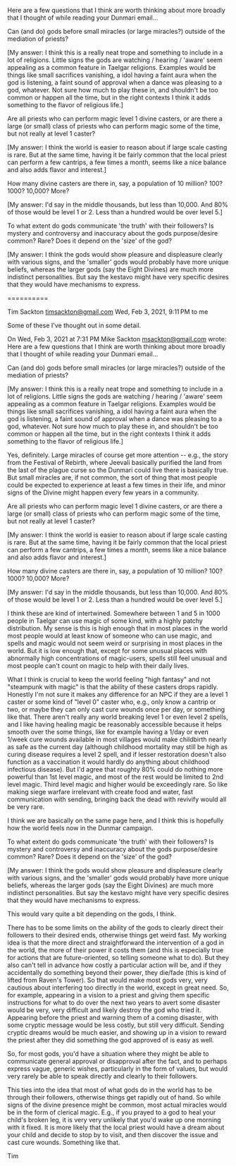 Here are a few questions that I think are worth thinking about more broadly that I thought of while reading your Dunmari email...

Can (and do) gods before small miracles (or large miracles?) outside of the mediation of priests?

[My answer: I think this is a really neat trope and something to include in a lot of religions. Little signs the gods are watching / hearing / 'aware' seem appealing as a common feature in Taelgar religions. Examples would be things like small sacrifices vanishing, a idol having a faint aura when the god is listening, a faint sound of approval when a dance was pleasing to a god, whatever. Not sure how much to play these in, and shouldn't be too common or happen all the time, but in the right contexts I think it adds something to the flavor of religious life.]

Are all priests who can perform magic level 1 divine casters, or are there a large (or small) class of priests who can perform magic some of the time, but not really at level 1 caster?

[My answer: I think the world is easier to reason about if large scale casting is rare. But at the same time, having it be fairly common that the local priest can perform a few cantrips, a few times a month, seems like a nice balance and also adds flavor and interest.]

How many divine casters are there in, say, a population of 10 million? 100? 1000? 10,000? More?

[My answer: I'd say in the middle thousands, but less than 10,000. And 80% of those would be level 1 or 2. Less than a hundred would be over level 5.]

To what extent do gods communicate 'the truth' with their followers? Is mystery and controversy and inaccuracy about the gods purpose/desire common? Rare? Does it depend on the 'size' of the god? 

[My answer: I think the gods would show pleasure and displeasure clearly with various signs, and the 'smaller' gods would probably have more unique beliefs, whereas the larger gods (say the Eight Divines) are much more indistinct personalities. But say the kestavo might have very specific desires that they would have mechanisms to express. 

==========



Tim Sackton <timsackton@gmail.com>
Wed, Feb 3, 2021, 9:11 PM
to me

Some of these I've thought out in some detail.

On Wed, Feb 3, 2021 at 7:31 PM Mike Sackton <msackton@gmail.com> wrote:
Here are a few questions that I think are worth thinking about more broadly that I thought of while reading your Dunmari email...

Can (and do) gods before small miracles (or large miracles?) outside of the mediation of priests?

[My answer: I think this is a really neat trope and something to include in a lot of religions. Little signs the gods are watching / hearing / 'aware' seem appealing as a common feature in Taelgar religions. Examples would be things like small sacrifices vanishing, a idol having a faint aura when the god is listening, a faint sound of approval when a dance was pleasing to a god, whatever. Not sure how much to play these in, and shouldn't be too common or happen all the time, but in the right contexts I think it adds something to the flavor of religious life.]

Yes, definitely. Large miracles of course get more attention -- e.g., the story from the Festival of Rebirth, where Jeevali basically purified the land from the last of the plague curse so the Dunmari could live there is basically true. But small miracles are, if not common, the sort of thing that most people could be expected to experience at least a few times in their life, and minor signs of the Divine might happen every few years in a community. 
 
Are all priests who can perform magic level 1 divine casters, or are there a large (or small) class of priests who can perform magic some of the time, but not really at level 1 caster?

[My answer: I think the world is easier to reason about if large scale casting is rare. But at the same time, having it be fairly common that the local priest can perform a few cantrips, a few times a month, seems like a nice balance and also adds flavor and interest.] 

How many divine casters are there in, say, a population of 10 million? 100? 1000? 10,000? More?

[My answer: I'd say in the middle thousands, but less than 10,000. And 80% of those would be level 1 or 2. Less than a hundred would be over level 5.]

I think these are kind of intertwined. Somewhere between 1 and 5 in 1000 people in Taelgar can use magic of some kind, with a highly patchy distribution. My sense is this is high enough that in most places in the world most people would at least know of someone who can use magic, and spells and magic would not seem weird or surprising in most places in the world. But it is low enough that, except for some unusual places with abnormally high concentrations of magic-users, spells still feel unusual and most people can't count on magic to help with their daily lives.

What I think is crucial to keep the world feeling "high fantasy" and not "steampunk with magic" is that the ability of these casters drops rapidly. Honestly I'm not sure it makes any difference for an NPC if they are a level 1 caster or some kind of "level 0" caster who, e.g., only know a cantrip or two, or maybe they can only cast cure wounds once per day, or something like that. There aren't really any world breaking level 1 or even level 2 spells, and I like having healing magic be reasonably accessible because it helps smooth over the some things, like for example having a 1/day or even 1/week cure wounds available in most villages would make childbirth nearly as safe as the current day (although childhood mortality may still be high as curing disease requires a level 2 spell, and if lesser restoration doesn't also function as a vaccination it would hardly do anything about childhood infectious disease). But I'd agree that roughty 80% could do nothing more powerful than 1st level magic, and most of the rest would be limited to 2nd level magic. Third level magic and higher would be exceedingly rare. So like making siege warfare irrelevant with create food and water, fast communication with sending, bringing back the dead with revivify would all be very rare.

I think we are basically on the same page here, and I think this is hopefully how the world feels now in the Dunmar campaign.
 

To what extent do gods communicate 'the truth' with their followers? Is mystery and controversy and inaccuracy about the gods purpose/desire common? Rare? Does it depend on the 'size' of the god? 

[My answer: I think the gods would show pleasure and displeasure clearly with various signs, and the 'smaller' gods would probably have more unique beliefs, whereas the larger gods (say the Eight Divines) are much more indistinct personalities. But say the kestavo might have very specific desires that they would have mechanisms to express. 

This would vary quite a bit depending on the gods, I think. 

There has to be some limits on the ability of the gods to clearly direct their followers to their desired ends, otherwise things get weird fast. My working idea is that the more direct and straightforward the intervention of a god in the world, the more of their power it costs them (and this is especially true for actions that are future-oriented, so telling someone what to do). But they also can't tell in advance how costly a particular action will be, and if they accidentally do something beyond their power, they die/fade (this is kind of lifted from Raven's Tower). So that would make most gods very, very cautious about interfering too directly in the world, except in great need. So, for example, appearing in a vision to a priest and giving them specific instructions for what to do over the next two years to avert some disaster would be very, very difficult and likely destroy the god who tried it. Appearing before the priest and warning them of a coming disaster, with some cryptic message would be less costly, but still very difficult. Sending cryptic dreams would be much easier, and showing up in a vision to reward the priest after they did something the god approved of is easy as well.   

So, for most gods, you'd have a situation where they might be able to communicate general approval or disapproval after the fact, and to perhaps express vague, generic wishes, particularly in the form of values, but would very rarely be able to speak directly and clearly to their followers. 

This ties into the idea that most of what gods do in the world has to be through their followers, otherwise things get rapidly out of hand. So while signs of the divine presence might be common, most actual miracles would be in the form of clerical magic. E.g., if you prayed to a god to heal your child's broken leg, it is very very unlikely that you'd wake up one morning with it fixed. It is more likely that the local priest would have a dream about your child and decide to stop by to visit, and then discover the issue and cast cure wounds. Something like that.

Tim